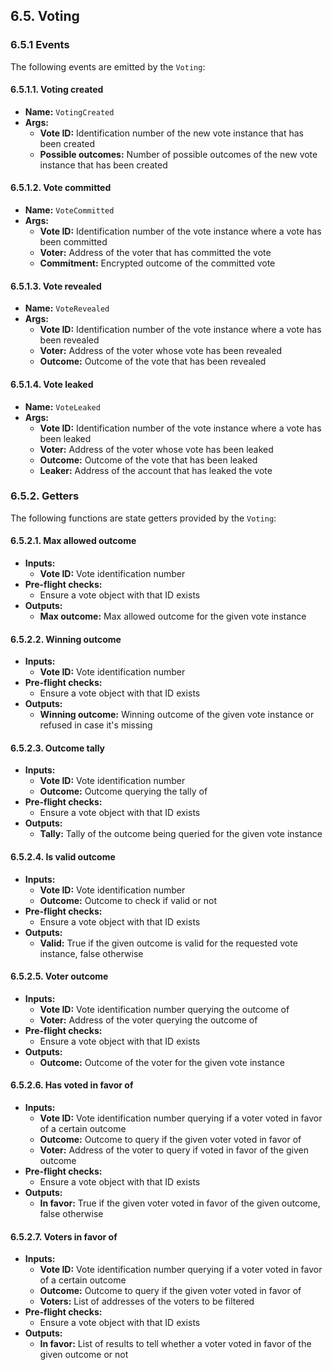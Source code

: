 ## 6.5. Voting

### 6.5.1 Events

The following events are emitted by the `Voting`:

#### 6.5.1.1. Voting created

- **Name:** `VotingCreated`
- **Args:**
    - **Vote ID:** Identification number of the new vote instance that has been created
    - **Possible outcomes:** Number of possible outcomes of the new vote instance that has been created 

#### 6.5.1.2. Vote committed

- **Name:** `VoteCommitted`
- **Args:**
    - **Vote ID:** Identification number of the vote instance where a vote has been committed
    - **Voter:** Address of the voter that has committed the vote 
    - **Commitment:** Encrypted outcome of the committed vote 

#### 6.5.1.3. Vote revealed

- **Name:** `VoteRevealed`
- **Args:**
    - **Vote ID:** Identification number of the vote instance where a vote has been revealed
    - **Voter:** Address of the voter whose vote has been revealed
    - **Outcome:** Outcome of the vote that has been revealed

#### 6.5.1.4. Vote leaked

- **Name:** `VoteLeaked`
- **Args:**
    - **Vote ID:** Identification number of the vote instance where a vote has been leaked
    - **Voter:** Address of the voter whose vote has been leaked
    - **Outcome:** Outcome of the vote that has been leaked
    - **Leaker:** Address of the account that has leaked the vote

### 6.5.2. Getters

The following functions are state getters provided by the `Voting`:

#### 6.5.2.1. Max allowed outcome

- **Inputs:** 
    - **Vote ID:** Vote identification number 
- **Pre-flight checks:**
    - Ensure a vote object with that ID exists
- **Outputs:**
    - **Max outcome:** Max allowed outcome for the given vote instance
    
#### 6.5.2.2. Winning outcome

- **Inputs:**  
    - **Vote ID:** Vote identification number 
- **Pre-flight checks:**
    - Ensure a vote object with that ID exists
- **Outputs:**
    - **Winning outcome:** Winning outcome of the given vote instance or refused in case it's missing
    
#### 6.5.2.3. Outcome tally

- **Inputs:**  
    - **Vote ID:** Vote identification number 
    - **Outcome:** Outcome querying the tally of
- **Pre-flight checks:**
    - Ensure a vote object with that ID exists
- **Outputs:**
    - **Tally:** Tally of the outcome being queried for the given vote instance
    
#### 6.5.2.4. Is valid outcome

- **Inputs:**  
    - **Vote ID:** Vote identification number 
    - **Outcome:** Outcome to check if valid or not
- **Pre-flight checks:**
    - Ensure a vote object with that ID exists
- **Outputs:**
    - **Valid:** True if the given outcome is valid for the requested vote instance, false otherwise

#### 6.5.2.5. Voter outcome

- **Inputs:**  
    - **Vote ID:** Vote identification number querying the outcome of
    - **Voter:** Address of the voter querying the outcome of
- **Pre-flight checks:**
    - Ensure a vote object with that ID exists
- **Outputs:**
    - **Outcome:** Outcome of the voter for the given vote instance
    
#### 6.5.2.6. Has voted in favor of

- **Inputs:**  
    - **Vote ID:** Vote identification number querying if a voter voted in favor of a certain outcome
    - **Outcome:** Outcome to query if the given voter voted in favor of
    - **Voter:** Address of the voter to query if voted in favor of the given outcome
- **Pre-flight checks:**
    - Ensure a vote object with that ID exists
- **Outputs:**
    - **In favor:** True if the given voter voted in favor of the given outcome, false otherwise
    
#### 6.5.2.7. Voters in favor of

- **Inputs:**  
    - **Vote ID:** Vote identification number querying if a voter voted in favor of a certain outcome
    - **Outcome:** Outcome to query if the given voter voted in favor of
    - **Voters:** List of addresses of the voters to be filtered
- **Pre-flight checks:**
    - Ensure a vote object with that ID exists
- **Outputs:**
    - **In favor:** List of results to tell whether a voter voted in favor of the given outcome or not
